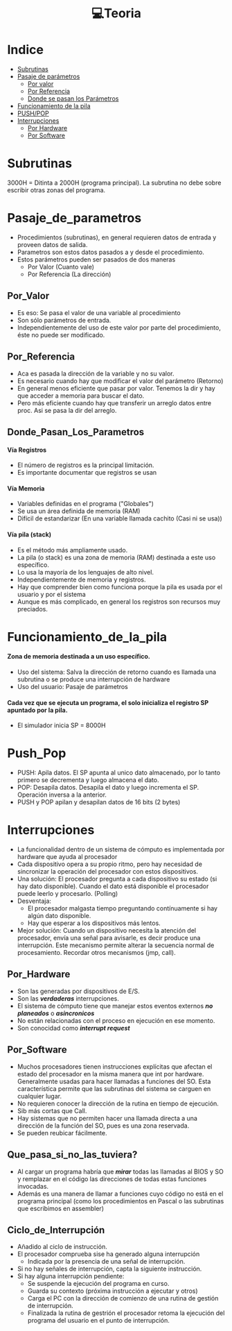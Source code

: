 <h1 align="center"> 💻Teoria</h1>

Indice
======
   * [Subrutinas](#Subrutinas)
   * [Pasaje de parámetros](#Pasaje_de_parametros)
     * [Por valor](#Por_Valor)
     * [Por Referencia](#Por_Referencia)
     * [Donde se pasan los Parámetros](#Donde_Pasan_Los_Parametros)
   * [Funcionamiento de la pila](#Funcionamiento_de_la_pila)
   * [PUSH/POP](#Push_Pop)
   * [Interrupciones](#Interrupciones)
     * [Por Hardware](#Por_Hardware) 
     * [Por Software](#Por_Software) 


Subrutinas
==========

3000H = Ditinta a 2000H (programa principal). La subrutina no debe sobre escribir otras zonas del programa.

Pasaje_de_parametros
====================

- Procedimientos (subrutinas), en general requieren datos de entrada y proveen datos de salida.
- Parametros son estos datos pasados a y desde el procedimiento.
- Estos parámetros pueden ser pasados de dos maneras
  - Por Valor (Cuanto vale)
  - Por Referencia (La dirección)

Por_Valor
--------
- Es eso: Se pasa el valor de una variable al procedimiento
- Son sólo parámetros de entrada.
- Independientemente del uso de este valor por parte del procedimiento, éste no puede ser modificado.

Por_Referencia
--------------
- Aca es pasada la dirección de la variable y no su valor.
- Es necesario cuando hay que modificar el valor del parámetro (Retorno)
- En general menos eficiente que pasar por valor. Tenemos la dir y hay que acceder a memoria para buscar el dato.
- Pero más eficiente cuando hay que transferir un arreglo datos entre proc. Asi se pasa la dir del arreglo.

Donde_Pasan_Los_Parametros
--------------------------
#### Vía Registros
- El número de registros es la principal limitación.
- Es importante documentar que registros se usan

#### Vía Memoria
- Variables definidas en el programa ("Globales")
- Se usa un área definida de memoria (RAM)
- Difícil de estandarizar (En una variable llamada cachito (Casi ni se usa))

#### Vía pila (stack) 
- Es el método más ampliamente usado.
- La pila (o stack) es una zona de memoria (RAM) destinada a este uso específico.
- Lo usa la mayoría de los lenguajes de alto nivel.
- Independientemente de memoria y registros.
- Hay que comprender bien como funciona porque la pila es usada por el usuario y por el sistema
- Aunque es más complicado, en general los registros son recursos muy preciados.

Funcionamiento_de_la_pila
=========================

#### Zona de memoria destinada a un uso específico.
- Uso del sistema: Salva la dirección de retorno cuando es llamada una subrutina o se produce una interrupción de hardware
- Uso del usuario: Pasaje de parámetros

#### Cada vez que se ejecuta un programa, el solo inicializa el registro SP apuntado por la pila.
- El simulador inicia SP = 8000H

Push_Pop
========
- PUSH: Apila datos. El SP apunta al unico dato almacenado, por lo tanto primero se decrementa y luego almacena el dato.
- POP: Desapila datos. Desapila el dato y luego incrementa el SP. Operación inversa a la anterior.
- PUSH y POP apilan y desapilan datos de 16 bits (2 bytes)

Interrupciones
==============
- La funcionalidad dentro de un sistema de cómputo es implementada por hardware que ayuda al procesador
- Cada dispositivo opera a su propio ritmo, pero hay necesidad de sincronizar la operación del procesador con estos dispositivos.
- Una solución: El procesador pregunta a cada dispositivo su estado (si hay dato disponible). Cuando el dato está disponible el procesador puede leerlo y procesarlo. (Polling)
- Desventaja:
  - El procesador malgasta tiempo preguntando contínuamente si hay algún dato disponible.
  - Hay que esperar a los dispositivos más lentos.
- Mejor solución: Cuando un dispositivo necesita la atención del procesador, envía una señal para avisarle, es decir produce una interrupción. Este mecanismo permite alterar la secuencia normal de procesamiento. Recordar otros mecanismos (jmp, call).

Por_Hardware
------------
- Son las generadas por dispositivos de E/S.
- Son las ***verdaderas*** interrupciones.
- El sistema de cómputo tiene que manejar estos eventos externos ***no planeados*** o ***asincronicos***
- No están relacionadas con el proceso en ejecución en ese momento.
- Son conocidad como ***interrupt request***

Por_Software
------------
- Muchos procesadores tienen instrucciones explícitas que afectan el estado del procesador en la misma manera que int por hardware. Generalmente usadas para hacer llamadas a funciones del SO. Esta característica permite que las subrutinas del sistema se carguen en cualquier lugar.
- No requieren conocer la dirección de la rutina en tiempo de ejecución.
- Sib más cortas que Call.
- Hay sistemas que no permiten hacer una llamada directa a una dirección de la función del SO, pues es una zona reservada.
- Se pueden reubicar fácilmente.

Que_pasa_si_no_las_tuviera?
---------------------------
- Al cargar un programa habría que ***mirar*** todas las llamadas al BIOS y SO y remplazar en el código las direcciones de todas estas funciones invocadas.
- Además es una manera de llamar a funciones cuyo código no está en el programa principal (como los procedimientos en Pascal o las subrutinas que escribimos en assembler)

Ciclo_de_Interrupción
---------------------
- Añadido al ciclo de instrucción.
- El procesador comprueba sise ha generado alguna interrupción
  - Indicada por la presencia de una señal de interrupción.
- Si no hay señales de interrupción, capta la siguiente instrucción.
- Si hay alguna interrupción pendiente:
  - Se suspende la ejecución del programa en curso.
  - Guarda su contexto (próxima instrucción a ejecutar y otros)
  - Carga el PC con la dirección de comienzo de una rutina de gestión de interrupción.
  - Finalizada la rutina de gestrión el procesador retoma la ejecución del programa del usuario en el punto de interrupción.   
